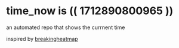 # time_now is (( 1712890800965 ))

an automated repo that shows the currnent time

inspired by [breakingheatmap](https://github.com/breakingheatmap/breakingheatmap)